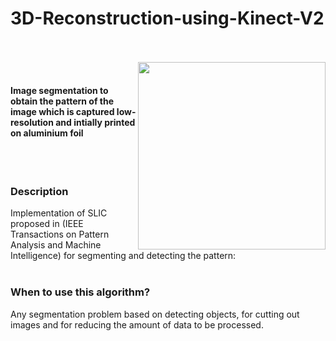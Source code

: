 # 3D-Reconstruction-using-Kinect-V2
<br>
<br>

<img src=final_2.png align="right" width = 300>
<br>

#### Image segmentation to obtain the pattern of the image which is captured low-resolution and intially printed on aluminium foil

<br>
<br>

### Description
Implementation of SLIC proposed in (IEEE Transactions on Pattern Analysis and Machine Intelligence) for segmenting and detecting the pattern:<br>
<br>

### When to use this algorithm?
Any segmentation problem based on detecting objects, for cutting out images and for reducing the amount of data to be processed.<br>

<br>

<br>
<br>
